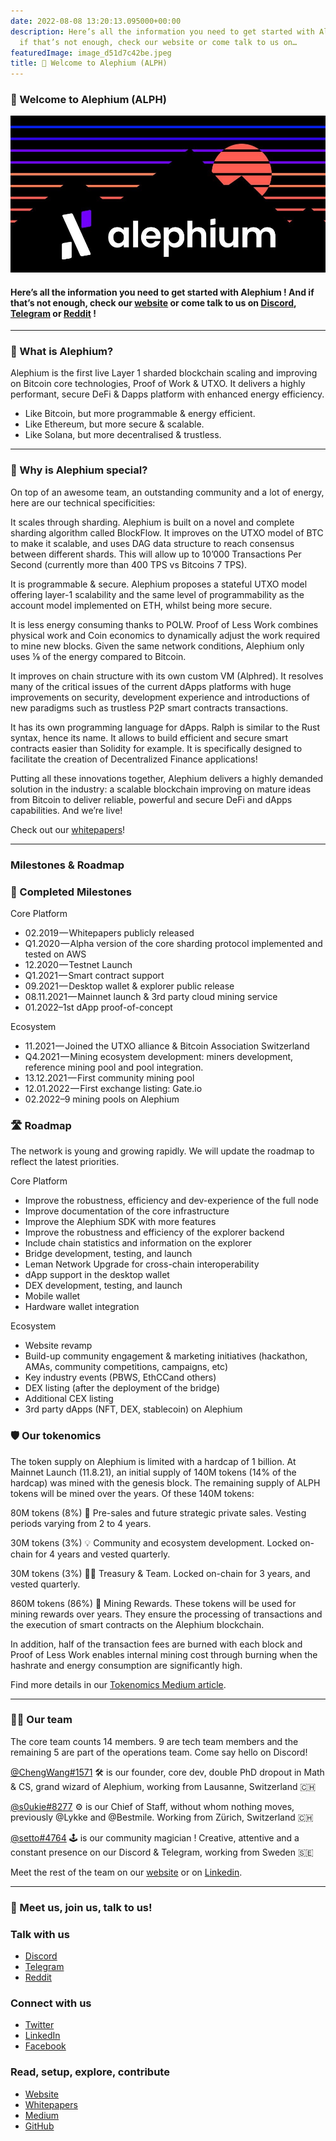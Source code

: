 ```yaml
---
date: 2022-08-08 13:20:13.095000+00:00
description: Here’s all the information you need to get started with Alephium ! And
  if that’s not enough, check our website or come talk to us on…
featuredImage: image_d51d7c42be.jpeg
title: 🚀 Welcome to Alephium (ALPH)
---
```


### 🚀 Welcome to Alephium (ALPH)

![](image_d51d7c42be.jpeg)

#### Here’s all the information you need to get started with Alephium ! And if that’s not enough, check our <a href="https://alephium.org/" class="markup--anchor markup--h4-anchor" data-href="https://alephium.org/" rel="noopener" target="_blank">website</a> or come talk to us on <a href="https://discord.gg/JErgRBfRSB" class="markup--anchor markup--h4-anchor" data-href="https://discord.gg/JErgRBfRSB" rel="noopener ugc nofollow noopener" target="_blank">Discord</a>, <a href="https://t.me/alephiumgroup" class="markup--anchor markup--h4-anchor" data-href="https://t.me/alephiumgroup" rel="noopener ugc nofollow noopener" target="_blank">Telegram</a> or <a href="https://www.reddit.com/r/Alephium/" class="markup--anchor markup--h4-anchor" data-href="https://www.reddit.com/r/Alephium/" rel="noopener ugc nofollow noopener" target="_blank">Reddit</a> !

---

### 🐥 What is Alephium?<a href="https://wiki.alephium.org/5min-overview#-what-is-alephium" class="markup--anchor markup--h3-anchor" data-href="https://wiki.alephium.org/5min-overview#-what-is-alephium" rel="noopener" target="_blank" title="Direct link to heading">​</a>

Alephium is the first live Layer 1 sharded blockchain scaling and improving on Bitcoin core technologies, Proof of Work & UTXO. It delivers a highly performant, secure DeFi & Dapps platform with enhanced energy efficiency.

- Like Bitcoin, but more programmable & energy efficient.
- Like Ethereum, but more secure & scalable.
- Like Solana, but more decentralised & trustless.

---

### 💎 Why is Alephium special?<a href="https://wiki.alephium.org/5min-overview#-why-is-alephium-special" class="markup--anchor markup--h3-anchor" data-href="https://wiki.alephium.org/5min-overview#-why-is-alephium-special" rel="noopener" target="_blank" title="Direct link to heading">​</a>

On top of an awesome team, an outstanding community and a lot of energy, here are our technical specificities:

It scales through sharding. Alephium is built on a novel and complete sharding algorithm called BlockFlow. It improves on the UTXO model of BTC to make it scalable, and uses DAG data structure to reach consensus between different shards. This will allow up to 10’000 Transactions Per Second (currently more than 400 TPS vs Bitcoins 7 TPS).

It is programmable & secure. Alephium proposes a stateful UTXO model offering layer-1 scalability and the same level of programmability as the account model implemented on ETH, whilst being more secure.

It is less energy consuming thanks to POLW. Proof of Less Work combines physical work and Coin economics to dynamically adjust the work required to mine new blocks. Given the same network conditions, Alephium only uses ⅛ of the energy compared to Bitcoin.

It improves on chain structure with its own custom VM (Alphred). It resolves many of the critical issues of the current dApps platforms with huge improvements on security, development experience and introductions of new paradigms such as trustless P2P smart contracts transactions.

It has its own programming language for dApps. Ralph is similar to the Rust syntax, hence its name. It allows to build efficient and secure smart contracts easier than Solidity for example. It is specifically designed to facilitate the creation of Decentralized Finance applications!

Putting all these innovations together, Alephium delivers a highly demanded solution in the industry: a scalable blockchain improving on mature ideas from Bitcoin to deliver reliable, powerful and secure DeFi and dApps capabilities. And we’re live!

Check out our <a href="https://github.com/alephium/white-paper" class="markup--anchor markup--p-anchor" data-href="https://github.com/alephium/white-paper" rel="noopener noreferrer noopener" target="_blank">whitepapers</a>!

---

### Milestones & Roadmap<a href="https://wiki.alephium.org/5min-overview#milestones--roadmap" class="markup--anchor markup--h3-anchor" data-href="https://wiki.alephium.org/5min-overview#milestones--roadmap" rel="noopener" target="_blank" title="Direct link to heading">​</a>

### 🚀 Completed Milestones<a href="https://wiki.alephium.org/5min-overview#-completed-milestones" class="markup--anchor markup--h3-anchor" data-href="https://wiki.alephium.org/5min-overview#-completed-milestones" rel="noopener" target="_blank" title="Direct link to heading">​</a>

Core Platform

- 02.2019 — Whitepapers publicly released
- Q1.2020 — Alpha version of the core sharding protocol implemented and tested on AWS
- 12.2020 — Testnet Launch
- Q1.2021 — Smart contract support
- 09.2021 — Desktop wallet & explorer public release
- 08.11.2021 — Mainnet launch & 3rd party cloud mining service
- 01.2022–1st dApp proof-of-concept

Ecosystem

- 11.2021 — Joined the UTXO alliance & Bitcoin Association Switzerland
- Q4.2021 — Mining ecosystem development: miners development, reference mining pool and pool integration.
- 13.12.2021 — First community mining pool
- 12.01.2022 — First exchange listing: Gate.io
- 02.2022–9 mining pools on Alephium

### 🛣️ Roadmap<a href="https://wiki.alephium.org/5min-overview#%EF%B8%8F-roadmap" class="markup--anchor markup--h3-anchor" data-href="https://wiki.alephium.org/5min-overview#%EF%B8%8F-roadmap" rel="noopener" target="_blank" title="Direct link to heading">​</a>

The network is young and growing rapidly. We will update the roadmap to reflect the latest priorities.

Core Platform

- Improve the robustness, efficiency and dev-experience of the full node
- Improve documentation of the core infrastructure
- Improve the Alephium SDK with more features
- Improve the robustness and efficiency of the explorer backend
- Include chain statistics and information on the explorer
- Bridge development, testing, and launch
- Leman Network Upgrade for cross-chain interoperability
- dApp support in the desktop wallet
- DEX development, testing, and launch
- Mobile wallet
- Hardware wallet integration

Ecosystem

- Website revamp
- Build-up community engagement & marketing initiatives (hackathon, AMAs, community competitions, campaigns, etc)
- Key industry events (PBWS, EthCCand others)
- DEX listing (after the deployment of the bridge)
- Additional CEX listing
- 3rd party dApps (NFT, DEX, stablecoin) on Alephium

### 🛡 Our tokenomics<a href="https://wiki.alephium.org/5min-overview#-our-tokenomics" class="markup--anchor markup--h3-anchor" data-href="https://wiki.alephium.org/5min-overview#-our-tokenomics" rel="noopener" target="_blank" title="Direct link to heading">​</a>

The token supply on Alephium is limited with a hardcap of 1 billion. At Mainnet Launch (11.8.21), an initial supply of 140M tokens (14% of the hardcap) was mined with the genesis block. The remaining supply of ALPH tokens will be mined over the years. Of these 140M tokens:

80M tokens (8%) 🤝 Pre-sales and future strategic private sales. Vesting periods varying from 2 to 4 years.

30M tokens (3%) 💡 Community and ecosystem development. Locked on-chain for 4 years and vested quarterly.

30M tokens (3%) 🧑‍💻 Treasury & Team. Locked on-chain for 3 years, and vested quarterly.

860M tokens (86%) 🌊 Mining Rewards. These tokens will be used for mining rewards over years. They ensure the processing of transactions and the execution of smart contracts on the Alephium blockchain.

In addition, half of the transaction fees are burned with each block and Proof of Less Work enables internal mining cost through burning when the hashrate and energy consumption are significantly high.

Find more details in our <a href="https://medium.com/@alephium/tokenomics-of-alephium-61d59b51029c" class="markup--anchor markup--p-anchor" data-href="https://medium.com/@alephium/tokenomics-of-alephium-61d59b51029c" rel="noopener noreferrer" target="_blank">Tokenomics Medium article</a>.

---

### 🏋️‍♀️ Our team<a href="https://wiki.alephium.org/5min-overview#%EF%B8%8F%EF%B8%8F-our-team" class="markup--anchor markup--h3-anchor" data-href="https://wiki.alephium.org/5min-overview#%EF%B8%8F%EF%B8%8F-our-team" rel="noopener" target="_blank" title="Direct link to heading">​</a>

The core team counts 14 members. 9 are tech team members and the remaining 5 are part of the operations team. Come say hello on Discord!

<a href="https://twitter.com/wachmc" class="markup--anchor markup--p-anchor" data-href="https://twitter.com/wachmc" rel="noopener noreferrer noopener" target="_blank">@ChengWang#1571</a> 🛠 is our founder, core dev, double PhD dropout in Math & CS, grand wizard of Alephium, working from Lausanne, Switzerland 🇨🇭

<a href="https://twitter.com/s0ukie" class="markup--anchor markup--p-anchor" data-href="https://twitter.com/s0ukie" rel="noopener noreferrer noopener" target="_blank">@s0ukie#8277</a> ⚙️ is our Chief of Staff, without whom nothing moves, previously @Lykke and @Bestmile. Working from Zürich, Switzerland 🇨🇭

<a href="http://twitter.com/heptazoid" class="markup--anchor markup--p-anchor" data-href="http://twitter.com/heptazoid" rel="noopener noreferrer noopener" target="_blank">@setto#4764</a> 🕹 is our community magician ! Creative, attentive and a constant presence on our Discord & Telegram, working from Sweden 🇸🇪

Meet the rest of the team on our <a href="https://alephium.org/" class="markup--anchor markup--p-anchor" data-href="https://alephium.org/" rel="noopener noreferrer noopener" target="_blank">website</a> or on <a href="https://www.linkedin.com/company/alephium/people/" class="markup--anchor markup--p-anchor" data-href="https://www.linkedin.com/company/alephium/people/" rel="noopener noreferrer noopener" target="_blank">Linkedin</a>.

---

### 🎯 Meet us, join us, talk to us\!<a href="https://wiki.alephium.org/5min-overview#-meet-us-join-us-talk-to-us" class="markup--anchor markup--h3-anchor" data-href="https://wiki.alephium.org/5min-overview#-meet-us-join-us-talk-to-us" rel="noopener" target="_blank" title="Direct link to heading">​</a>

### Talk with us<a href="https://wiki.alephium.org/5min-overview#talk-with-us" class="markup--anchor markup--h3-anchor" data-href="https://wiki.alephium.org/5min-overview#talk-with-us" rel="noopener" target="_blank" title="Direct link to heading">​</a>

- <a href="https://discord.gg/JErgRBfRSB" class="markup--anchor markup--li-anchor" data-href="https://discord.gg/JErgRBfRSB" rel="noopener noreferrer noopener" target="_blank">Discord</a>
- <a href="https://t.me/alephiumgroup" class="markup--anchor markup--li-anchor" data-href="https://t.me/alephiumgroup" rel="noopener noreferrer noopener" target="_blank">Telegram</a>
- <a href="https://www.reddit.com/r/Alephium/" class="markup--anchor markup--li-anchor" data-href="https://www.reddit.com/r/Alephium/" rel="noopener noreferrer noopener" target="_blank">Reddit</a>

### Connect with us<a href="https://wiki.alephium.org/5min-overview#connect-with-us" class="markup--anchor markup--h3-anchor" data-href="https://wiki.alephium.org/5min-overview#connect-with-us" rel="noopener" target="_blank" title="Direct link to heading">​</a>

- <a href="https://twitter.com/alephium" class="markup--anchor markup--li-anchor" data-href="https://twitter.com/alephium" rel="noopener noreferrer noopener" target="_blank">Twitter</a>
- <a href="https://www.linkedin.com/company/alephium" class="markup--anchor markup--li-anchor" data-href="https://www.linkedin.com/company/alephium" rel="noopener noreferrer noopener" target="_blank">LinkedIn</a>
- <a href="https://www.facebook.com/alephium" class="markup--anchor markup--li-anchor" data-href="https://www.facebook.com/alephium" rel="noopener noreferrer noopener" target="_blank">Facebook</a>

### Read, setup, explore, contribute<a href="https://wiki.alephium.org/5min-overview#read-setup-explore-contribute" class="markup--anchor markup--h3-anchor" data-href="https://wiki.alephium.org/5min-overview#read-setup-explore-contribute" rel="noopener" target="_blank" title="Direct link to heading">​</a>

- <a href="https://alephium.org/" class="markup--anchor markup--li-anchor" data-href="https://alephium.org/" rel="noopener noreferrer noopener" target="_blank">Website</a>
- <a href="https://github.com/alephium/white-paper" class="markup--anchor markup--li-anchor" data-href="https://github.com/alephium/white-paper" rel="noopener noreferrer noopener" target="_blank">Whitepapers</a>
- <a href="https://medium.com/@alephium" class="markup--anchor markup--li-anchor" data-href="https://medium.com/@alephium" rel="noopener noreferrer" target="_blank">Medium</a>
- <a href="https://github.com/alephium" class="markup--anchor markup--li-anchor" data-href="https://github.com/alephium" rel="noopener noreferrer noopener" target="_blank">GitHub</a>
